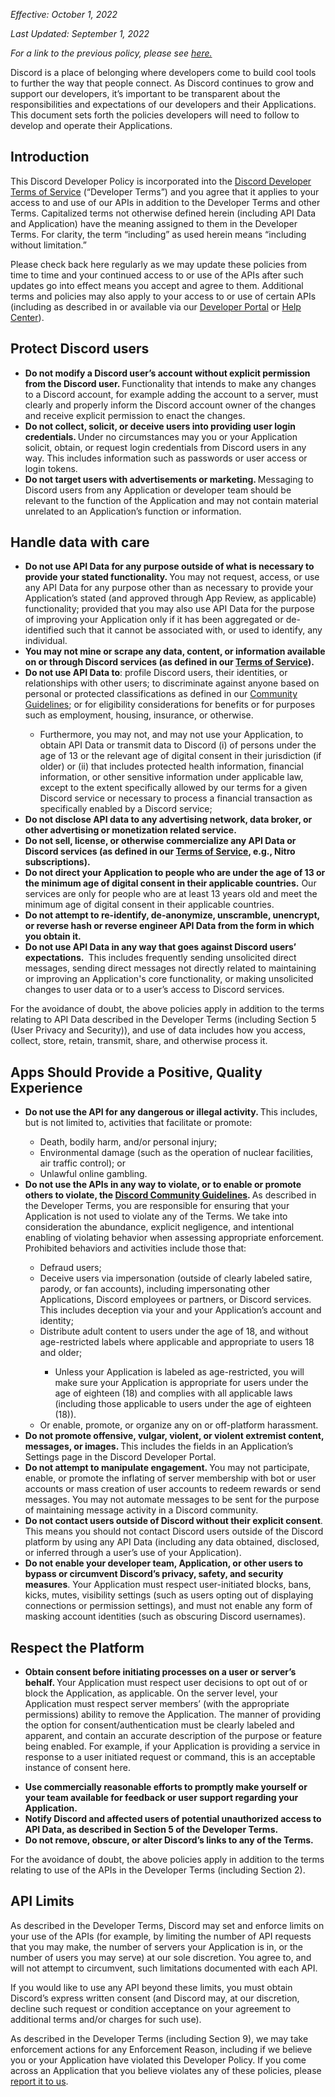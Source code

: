 <p class="p4"><em>Effective: October 1, 2022</em></p>
<p class="p4"><em>Last Updated: September 1, 2022</em></p>
<div>
    <div><em>For a link to the previous policy, please see <a href="https://github.com/discord/discord-api-docs/blob/62c9a95b56d2f989d3eefe39a058d69189f6b4a6/docs/policies_and_agreements/Developer_Policy.md" target="_self">here.</a></em></div>
</div>
<p class="p4">Discord is a place of belonging where developers come to build cool tools to further the way that people connect. As Discord continues to grow and support our developers, it’s important to be transparent about the responsibilities and expectations of our developers and their Applications. <span class="s3">This document sets forth the policies developers will need to follow to develop and operate their Applications</span>.</p>
<h2 class="p5">Introduction</h2>
<p class="p4">This Discord Developer Policy is incorporated into the <a href="https://discord.com/developers/docs/policies-and-agreements/terms-of-service"><span class="s4">Discord Developer Terms of Service</span></a> (“Developer Terms”) and you agree that it applies to your access to and use of our APIs in addition to the Developer Terms and other Terms. Capitalized terms not otherwise defined herein (including API Data and Application) have the meaning assigned to them in the Developer Terms. For clarity, the term “including” as used herein means “including without limitation.”</p>
<p class="p6">Please check back here regularly as we may update these policies from time to time and your continued access to or use of the APIs after such updates go into effect means you accept and agree to them. Additional terms and policies may also apply to your access to or use of certain APIs (including as described in or available via our <a href="https://discord.com/developers/docs/intro"><span class="s4">Developer Portal</span></a> or <a href="https://support-dev.discord.com/hc/en-us/categories/360000656491"><span class="s4">Help Center</span></a>).</p>
<h2 class="p5">Protect Discord users</h2>
<ul class="ul1">
    <li class="li4">
        <strong>Do not modify a Discord user’s account without explicit permission from the Discord user. </strong>Functionality that intends to make any changes to a Discord account, for example adding the account to a server, must clearly and properly inform the Discord account owner of the changes and receive explicit permission to enact the changes.<span class="Apple-converted-space"> </span>
    </li>
    <li class="li4">
        <strong>Do not collect, solicit, or deceive users into providing user login credentials. </strong>Under no circumstances may you or your Application solicit, obtain, or request login credentials from Discord users in any way. This includes information such as passwords or user access or login tokens.
    </li>
    <li class="li6">
        <strong>Do not target users with advertisements or marketing. </strong>Messaging to Discord users from any Application or developer team should be relevant to the function of the Application and may not contain material unrelated to an Application’s function or information.
    </li>
</ul>
<h2 class="p7">Handle data with care</h2>
<ul class="ul1">
    <li class="li8">
        <strong>Do not use API Data for any purpose outside of what is necessary to provide your stated functionality. </strong>You may not request, access, or use any API Data for any purpose other than as necessary to provide your Application’s stated (and approved through App Review, as applicable) functionality; provided that you may also use API Data for the purpose of improving your Application only if it has been aggregated or de-identified such that it cannot be associated with, or used to identify, any individual. <span class="Apple-converted-space"> </span>
    </li>
    <li class="li8">
        <strong>You may not mine or scrape any data, content, or information available on or through Discord services (as defined in our </strong><a href="https://discord.com/terms"><span class="s4"><strong>Terms of Service</strong></span></a><strong>).</strong>
    </li>
    <li class="li8">
        <strong>Do not use API Data to</strong>: profile Discord users, their identities, or relationships with other users; to discriminate against anyone based on personal or protected classifications as defined in our <a href="http://dis.gd/guidelines"><span class="s4">Community Guidelines</span></a>; or for eligibility considerations for benefits or for purposes such as employment, housing, insurance, or otherwise.
    </li>
    <ul class="ul1">
        <li class="li8">Furthermore, you may not, and may not use your Application, to obtain API Data or transmit data to Discord (i) of persons under the age of 13 or the relevant age of digital consent in their jurisdiction (if older) or (ii) that includes protected health information, financial information, or other sensitive information under applicable law, except to the extent specifically allowed by our terms for a given Discord service or necessary to process a financial transaction as specifically enabled by a Discord service;</li>
    </ul>
    <li class="li8"><strong>Do not disclose API data to any advertising network, data broker, or other advertising or monetization related service.</strong></li>
    <li class="li8">
        <strong>Do not sell, license, or otherwise commercialize any API Data or Discord services (as defined in our </strong><a href="https://discord.com/terms"><span class="s4"><strong>Terms of Service</strong></span></a><strong>, e.g., Nitro subscriptions).</strong><span class="Apple-converted-space"> </span>
    </li>
    <li class="li8"><span class="s3"><strong>Do not direct your Application to people who are under the age of 13 or the minimum age of digital consent in their applicable countries.</strong> Our services are only for people who are at least 13 years old and meet the minimum age of digital consent in their applicable countries.</span></li>
    <li class="li8"><strong>Do not attempt to re-identify, de-anonymize, unscramble, unencrypt, or reverse hash or reverse engineer API Data from the form in which you obtain it.</strong></li>
    <li class="li12">
        <span class="s5"><strong>Do not use API Data in any way that goes against Discord users’ expectations.<span class="Apple-converted-space"> </span></strong> This includes </span><span class="s3">frequently sending unsolicited direct messages, sending direct messages not directly related to maintaining or improving an Application's core functionality, or making unsolicited changes to user data or to a user’s access to Discord services.<span class="Apple-converted-space"> </span></span>
    </li>
</ul>
<p class="p6">For the avoidance of doubt, the above policies apply in addition to the terms relating to API Data described in the Developer Terms (including Section 5 (User Privacy and Security)), and use of data includes how you access, collect, store, retain, transmit, share, and otherwise process it.</p>
<h2 class="p7">Apps Should Provide a Positive, Quality Experience</h2>
<ul class="ul1">
    <li class="li8">
        <strong>Do not use the API for any dangerous or illegal activity. </strong>This includes, but is not limited to, activities that facilitate or promote:
    </li>
    <ul class="ul1">
        <li class="li8">Death, bodily harm, and/or personal injury;</li>
        <li class="li8">Environmental damage (such as the operation of nuclear facilities, air traffic control); or</li>
        <li class="li8">Unlawful online gambling.</li>
    </ul>
    <li class="li8">
        <strong>Do not use the APIs in any way to violate, or to enable or promote others to violate, the </strong><a href="http://dis.gd/guidelines"><span class="s4"><strong>Discord Community Guidelines</strong></span></a><strong>. </strong>As described in the Developer Terms, you are responsible for ensuring that your Application is not used to violate any of the Terms. We take into consideration the abundance, explicit negligence, and intentional enabling of violating behavior when assessing appropriate enforcement. Prohibited behaviors and activities include those that:
    </li>
    <ul class="ul1">
        <li class="li8">Defraud users;</li>
        <li class="li8">Deceive users via impersonation (outside of clearly labeled satire, parody, or fan accounts), including impersonating other Applications, Discord employees or partners, or Discord services. This includes deception via your and your Application’s account and identity;</li>
        <li class="li8">Distribute adult content to users under the age of 18, and without age-restricted labels where applicable and appropriate to users 18 and older;</li>
        <ul class="ul1">
            <li class="li8">Unless your Application is labeled as age-restricted, you will make sure your Application is appropriate for users under the age of eighteen (18) and complies with all applicable laws (including those applicable to users under the age of eighteen (18)).</li>
        </ul>
        <li class="li8">Or enable, promote, or organize any on or off-platform harassment.</li>
    </ul>
    <li class="li8">
        <strong>Do not promote offensive, vulgar, violent, or violent extremist content, messages, or images. </strong>This includes the fields in an Application’s Settings page in the Discord Developer Portal.
    </li>
    <li class="li8">
        <strong>Do not attempt to manipulate engagement. </strong>You may not participate, enable, or promote the inflating of server membership with bot or user accounts or mass creation of user accounts to redeem rewards or send messages. You may not automate messages to be sent for the purpose of maintaining message activity in a Discord community.
    </li>
    <li class="li8">
        <strong>Do not contact users outside of Discord without their explicit consent</strong>. This means you should not contact Discord users outside of the Discord platform by using any API Data (including any data obtained, disclosed, or inferred through a user’s use of your Application).
    </li>
    <li class="li8">
        <strong>Do not enable your developer team, Application, or other users to bypass or circumvent Discord’s privacy, safety, and security measures</strong>. Your Application must respect user-initiated blocks, bans, kicks, mutes, visibility settings (such as users opting out of displaying connections or permission settings), and must not enable any form of masking account identities (such as obscuring Discord usernames).
    </li>
</ul>
<h2 class="p7">Respect the Platform</h2>
<ul class="ul1">
    <li class="li8">
        <strong>Obtain consent before initiating processes on a user or server’s behalf. </strong>Your Application must respect user decisions to opt out of or block the Application, as applicable. On the server level, your Application must respect server members’ (with the appropriate permissions) ability to remove the Application. The manner of providing the option for consent/authentication must be clearly labeled and apparent, and contain an accurate description of the purpose or feature being enabled. For example, if your Application is providing a service in response to a user initiated request or command, this is an acceptable instance of consent here.<span class="Apple-converted-space"> </span>
    </li>
</ul>
<ul class="ul1">
    <li class="li8"><strong>Use commercially reasonable efforts to promptly make yourself or your team available for feedback or user support regarding your Application.<span class="Apple-converted-space"> </span></strong></li>
    <li class="li8"><strong>Notify Discord and affected users of potential unauthorized access to API Data, as described in Section 5 of the Developer Terms.</strong></li>
    <li class="li8"><strong>Do not remove, obscure, or alter Discord’s links to any of the Terms.<span class="Apple-converted-space"> </span></strong></li>
</ul>
<p class="p6">For the avoidance of doubt, the above policies apply in addition to the terms relating to use of the APIs in the Developer Terms (including Section 2).</p>
<h2 class="p7">API Limits</h2>
<p class="p8">As described in the Developer Terms, Discord may set and enforce limits on your use of the APIs (for example, by limiting the number of API requests that you may make, the number of servers your Application is in, or the number of users you may serve) at our sole discretion. You agree to, and will not attempt to circumvent, such limitations documented with each API.</p>
<p class="p8">If you would like to use any API beyond these limits, you must obtain Discord’s express written consent (and Discord may, at our discretion, decline such request or condition acceptance on your agreement to additional terms and/or charges for such use).</p>
<p class="p8">As described in the Developer Terms (including Section 9), we may take enforcement actions for any Enforcement Reason, including if we believe you or your Application have violated this Developer Policy. If you come across an Application that you believe violates any of these policies, please <a href="https://support.discord.com/hc/en-us/requests/new?ticket_form_id=360005592534"><span class="s4">report it to us</span></a>.</p>
<p class="p11"> </p>